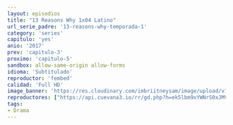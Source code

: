 ```yaml
---
layout: episodios
title: "13 Reasons Why 1x04 Latino"
url_serie_padre: '13-reasons-why-temporada-1'
category: 'series'
capitulo: 'yes'
anio: '2017'
prev: 'capitulo-3'
proximo: 'capitulo-5'
sandbox: allow-same-origin allow-forms
idioma: 'Subtitulado'
reproductor: 'fembed'
calidad: 'Full HD'
image_banner: 'https://res.cloudinary.com/imbriitneysam/image/upload/v1546545022/reason1-banner-min.jpg'
reproductores: ["https://api.cuevana3.io/rr/gd.php?h=ek5lbm9xYWNrS0xJMVp5b21KREk0dFBLbjVkaHhkRGdrOG1jbnBpUnhhS1ZwWUY0cWJURjdOekNuNkoveXRTa3ZzV2ZnNkhLMXNEVG1wMk1nN2FaeE0rU3FadVkyUT09"]
tags:
- Drama
---
```













